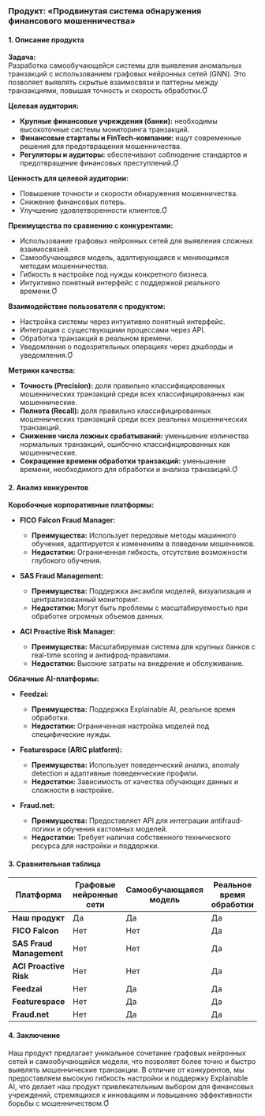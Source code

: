 ### Продукт: «Продвинутая система обнаружения финансового мошенничества»

#### 1. Описание продукта

**Задача:**  
Разработка самообучающейся системы для выявления аномальных транзакций с использованием графовых нейронных сетей (GNN). Это позволяет выявлять скрытые взаимосвязи и паттерны между транзакциями, повышая точность и скорость обработки.

**Целевая аудитория:**  
- **Крупные финансовые учреждения (банки):** необходимы высокоточные системы мониторинга транзакций.
- **Финансовые стартапы и FinTech-компании:** ищут современные решения для предотвращения мошенничества.
- **Регуляторы и аудиторы:** обеспечивают соблюдение стандартов и предотвращение финансовых преступлений.

**Ценность для целевой аудитории:**  
- Повышение точности и скорости обнаружения мошенничества.
- Снижение финансовых потерь.
- Улучшение удовлетворенности клиентов.

**Преимущества по сравнению с конкурентами:**  
- Использование графовых нейронных сетей для выявления сложных взаимосвязей.
- Самообучающаяся модель, адаптирующаяся к меняющимся методам мошенничества.
- Гибкость в настройке под нужды конкретного бизнеса.
- Интуитивно понятный интерфейс с поддержкой реального времени.

**Взаимодействие пользователя с продуктом:**  
- Настройка системы через интуитивно понятный интерфейс.
- Интеграция с существующими процессами через API.
- Обработка транзакций в реальном времени.
- Уведомления о подозрительных операциях через дэшборды и уведомления.

**Метрики качества:**  
- **Точность (Precision):** доля правильно классифицированных мошеннических транзакций среди всех классифицированных как мошеннические.
- **Полнота (Recall):** доля правильно классифицированных мошеннических транзакций среди всех реальных мошеннических транзакций.
- **Снижение числа ложных срабатываний:** уменьшение количества нормальных транзакций, ошибочно классифицированных как мошеннические.
- **Сокращение времени обработки транзакций:** уменьшение времени, необходимого для обработки и анализа транзакций.

#### 2. Анализ конкурентов

**Коробочные корпоративные платформы:**

- **FICO Falcon Fraud Manager:**  
  - **Преимущества:** Использует передовые методы машинного обучения, адаптируется к изменениям в поведении мошенников.
  - **Недостатки:** Ограниченная гибкость, отсутствие возможности глубокого обучения.

- **SAS Fraud Management:**  
  - **Преимущества:** Поддержка ансамбля моделей, визуализация и централизованный мониторинг.
  - **Недостатки:** Могут быть проблемы с масштабируемостью при обработке огромных объемов данных.

- **ACI Proactive Risk Manager:**  
  - **Преимущества:** Масштабируемая система для крупных банков с real-time scoring и антифрод-правилами.
  - **Недостатки:** Высокие затраты на внедрение и обслуживание.

**Облачные AI-платформы:**

- **Feedzai:**  
  - **Преимущества:** Поддержка Explainable AI, реальное время обработки.
  - **Недостатки:** Ограниченная настройка моделей под специфические нужды.

- **Featurespace (ARIC platform):**  
  - **Преимущества:** Использует поведенческий анализ, anomaly detection и адаптивные поведенческие профили.
  - **Недостатки:** Зависимость от качества обучающих данных и сложности в настройке.

- **Fraud.net:**  
  - **Преимущества:** Предоставляет API для интеграции antifraud-логики и обучения кастомных моделей.
  - **Недостатки:** Требует наличия собственного технического ресурса для настройки и поддержки.

#### 3. Сравнительная таблица

| Платформа               | Графовые нейронные сети | Самообучающаяся модель | Реальное время обработки | Гибкость настройки | Поддержка Explainable AI |
|-------------------------|-------------------------|------------------------|--------------------------|--------------------|--------------------------|
| **Наш продукт**         | Да                      | Да                     | Да                       | Высокая            | Да                       |
| **FICO Falcon**         | Нет                     | Нет                    | Да                       | Средняя            | Нет                      |
| **SAS Fraud Management**| Нет                     | Нет                    | Да                       | Средняя            | Нет                      |
| **ACI Proactive Risk**  | Нет                     | Нет                    | Да                       | Средняя            | Нет                      |
| **Feedzai**             | Нет                     | Да                     | Да                       | Средняя            | Да                       |
| **Featurespace**        | Нет                     | Да                     | Да                       | Средняя            | Да                       |
| **Fraud.net**           | Нет                     | Да                     | Да                       | Высокая            | Да                       |

#### 4. Заключение

Наш продукт предлагает уникальное сочетание графовых нейронных сетей и самообучающейся модели, что позволяет более точно и быстро выявлять мошеннические транзакции. В отличие от конкурентов, мы предоставляем высокую гибкость настройки и поддержку Explainable AI, что делает наш продукт привлекательным выбором для финансовых учреждений, стремящихся к инновациям и повышению эффективности борьбы с мошенничеством. 